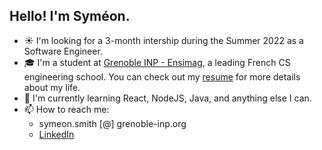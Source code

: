 ## Hello! I'm Syméon.

- ☀️ I'm looking for a 3-month intership during the Summer 2022 as a Software Engineer.
- 🎓 I'm a student at [Grenoble INP - Ensimag](https://ensimag.grenoble-inp.fr/), a leading French CS engineering school. You can check out my [resume](https://symsmith.github.io/symeon-smith/resume/resume.pdf) for more details about my life.
- 🌱 I'm currently learning React, NodeJS, Java, and anything else I can.
- 📫 How to reach me:
  - symeon.smith [@] grenoble-inp.org
  - [LinkedIn](https://www.linkedin.com/in/sym%C3%A9on-smith/)

